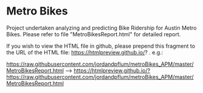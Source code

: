 # Metro Bikes

Project undertaken analyzing and predicting Bike Ridership for Austin Metro Bikes. Please refer to file "MetroBikesReport.html" for detailed report.

If you wish to view the HTML file in github, please prepend this fragment to the URL of the HTML file: https://htmlpreview.github.io/? . e.g.:

https://raw.githubusercontent.com/jordandpflum/metroBikes_APM/master/MetroBikesReport.html --> 
https://htmlpreview.github.io/?https://raw.githubusercontent.com/jordandpflum/metroBikes_APM/master/MetroBikesReport.html
